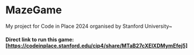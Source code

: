 # MazeGame
My project for Code in Place 2024 organised by Stanford University~
#### Direct link to run this game: [https://codeinplace.stanford.edu/cip4/share/MTaB27cXElXDMymEfej5]
